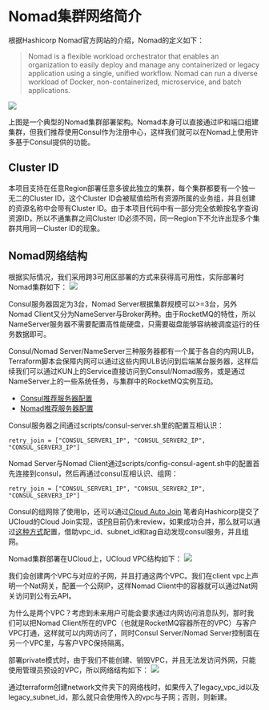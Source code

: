 # Nomad集群网络简介

根据Hashicorp Nomad官方网站的介绍，Nomad的定义如下：
>Nomad is a flexible workload orchestrator that enables an organization to easily deploy and manage any containerized or legacy application using a single, unified workflow. Nomad can run a diverse workload of Docker, non-containerized, microservice, and batch applications.

![](http://hashicorpfile.cn-bj.ufileos.com/nomad_reference_diagram-72c969e0.png)

上图是一个典型的Nomad集群部署架构。Nomad本身可以直接通过IP和端口组建集群，但我们推荐使用Consul作为注册中心，这样我们就可以在Nomad上使用许多基于Consul提供的功能。

## Cluster ID

本项目支持在任意Region部署任意多彼此独立的集群，每个集群都要有一个独一无二的Cluster ID，这个Cluster ID会被赋值给所有资源所属的业务组，并且创建的资源名称中会带有Cluster ID。由于本项目代码中有一部分完全依赖按名字查询资源ID，所以不通集群之间Cluster ID必须不同，同一Region下不允许出现多个集群共用同一Cluster ID的现象。

## Nomad网络结构

根据实际情况，我们采用跨3可用区部署的方式来获得高可用性，实际部署时Nomad集群如下：
![](http://hashicorpfile.cn-bj.ufileos.com/nomad_public.jpg)

Consul服务器固定为3台，Nomad Server根据集群规模可以>=3台，另外Nomad Client又分为NameServer与Broker两种。由于RocketMQ的特性，所以NameServer服务器不需要配置高性能硬盘，只需要磁盘能够容纳被调度运行的任务数据即可。

Consul/Nomad Server/NameServer三种服务器都有一个属于各自的内网ULB，Terraform脚本会保障内网可以通过这些内网ULB访问到后端某台服务器，这样后续我们可以通过KUN上的Service直接访问到Consul/Nomad服务，或是通过NameServer上的一些系统任务，与集群中的RocketMQ实例互动。

* [Consul推荐服务器配置](https://learn.hashicorp.com/consul/datacenter-deploy/reference-architecture)
* [Nomad推荐服务器配置](https://www.nomadproject.io/guides/install/production/reference-architecture.html#system-reqs)

Consul服务器之间通过scripts/consul-server.sh里的配置互相认识：
```hcl
retry_join = ["CONSUL_SERVER1_IP", "CONSUL_SERVER2_IP", "CONSUL_SERVER3_IP"]
```
Nomad Server与Nomad Client通过scripts/config-consul-agent.sh中的配置首先连接到consul，然后再通过consul互相认识、组网：
```hcl
retry_join = ["CONSUL_SERVER1_IP", "CONSUL_SERVER2_IP", "CONSUL_SERVER3_IP"]
```

Consul的组网除了使用Ip，还可以通过[Cloud Auto Join](https://www.consul.io/docs/agent/cloud-auto-join.html)
笔者向Hashicorp提交了UCloud的Cloud Join实现，该[PR](https://github.com/hashicorp/go-discover/pull/126)目前仍未review，如果成功合并，那么就可以通过[这种方式](https://github.com/lonegunmanb/go-discover/blob/ucloud/README.md)配置，借助vpc_id、subnet_id和tag自动发现consul服务，并且组网。

Nomad集群部署在UCloud上，UCloud VPC结构如下：
![](http://hashicorpfile.cn-bj.ufileos.com/network.jpg)

我们会创建两个VPC与对应的子网，并且打通这两个VPC。我们在client vpc上声明一个Nat网关，配置一个公网IP，这样Nomad Client中的容器就可以通过Nat网关访问到公有云API。

为什么是两个VPC？考虑到未来用户可能会要求通过内网访问消息队列，那时我们可以把Nomad Client所在的VPC（也就是RocketMQ容器所在的VPC）与客户VPC打通，这样就可以内网访问了，同时Consul Server/Nomad Server控制面在另一个VPC里，与客户VPC保持隔离。

部署private模式时，由于我们不能创建、销毁VPC，并且无法发访问外网，只能使用管理员预设的VPC，所以网络结构如下：
![](http://hashicorpfile.cn-bj.ufileos.com/private_network.jpg)

通过terraform创建network文件夹下的网络栈时，如果传入了legacy_vpc_id以及legacy_subnet_id，那么就只会使用传入的vpc与子网；否则，则新建。
